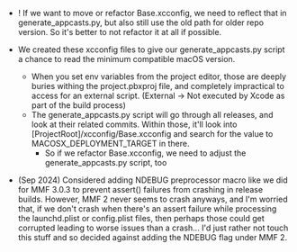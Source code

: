 
- ! If we want to move or refactor Base.xcconfig, we need to reflect that in generate_appcasts.py, but also still use the old path for older repo version. So it's better to not refactor it at all if possible.
- We created these xcconfig files to give our generate_appcasts.py script a chance to read the minimum compatible macOS version.
    - When you set env variables from the project editor, those are deeply buries withing the project.pbxproj file, and completely impractical to access for an external script. (External -> Not executed by Xcode as part of the build process)
    - The generate_appcasts.py script will go through all releases, and look at their related commits. Within those, it'll look into [ProjectRoot]/xcconfig/Base.xcconfig and search for the value to MACOSX_DEPLOYMENT_TARGET in there.
        - So if we refactor Base.xcconfig, we need to adjust the generate_appcasts.py script, too

- (Sep 2024) Considered adding NDEBUG preprocessor macro like we did for MMF 3.0.3 to prevent assert() failures from crashing in release builds.
    However, MMF 2 never seems to crash anyways, and I'm worried that, if we don't crash when there's an assert failure 
        while processing the launchd.plist or config.plist files, then perhaps those could get corrupted leading to worse issues than a crash...
        I'd just rather not touch this stuff and so decided against adding the NDEBUG flag under MMF 2.
